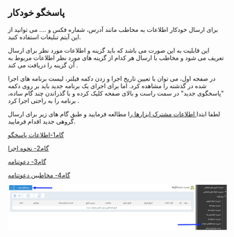 ﻿## پاسخگو خودکار

برای ارسال خودکار اطلاعات به مخاطب مانند آدرس، شماره فکس و .... می توانید از این آیتم تبلیغات استفاده کنید.

این قابلیت به این صورت می باشد که باید گزینه و اطلاعات مورد نظر برای ارسال تعریف می شود و مخاطب با ارسال هر کدام از گزینه های مورد نظر اطلاعات مربوط به آن گزینه را دریافت می کند . 

در صفحه اول، می توان با تعیین تاریخ اجرا و زدن دکمه فیلتر، لیست برنامه های اجرا شده در گذشته را مشاهده کرد. اما برای اجرای یک برنامه جدید باید بر روی دکمه "پاسخگوی جدید" در سمت راست و بالای صفحه کلیک کرده و با گذراندن چند گام ساده، برنامه را به راحتی اجرا کرد .

لطفا ابتدا<a href="C%3A%2FUsers%2FH.abasi%2FDesktop%2Fhelp%2Fmd%20help%2F%D8%AA%D8%A8%D9%84%DB%8C%D8%BA%D8%A7%D8%AA%2Fmoshtarak-abzar%2Fmoshtarak-abzar.md" target="_blank">  اطلاعات مشترک ابزارها </a>را مطالعه فرمایید و طبق گام های زیر برای ارسال گروهی جدید اقدام فرمایید.

<a href="1-avalie-khodkar%2F1-avalie-khodkar.md" target="_blank">گام1-اطلاعات پاسخگو</a>

<a href="2-nahveejra-khodkar%2F2-nahveejra-pasokh-khodkar.md" target="_blank">گام2- نحوه اجرا</a> 

<a href="3-davatname-pasokh-khodkar%2F3-davatname-pasokh-khodkar.md" target="_blank">گام3- دعوتنامه</a>  

<a href="4-mokhatab-pasokh-khodkar%2F4-mokhatab-pasokh-khodkar.md" target="_blank">گام4- مخاطبین دعوتنامه</a>


![](advertising-sendingautoanswer.jpg)

